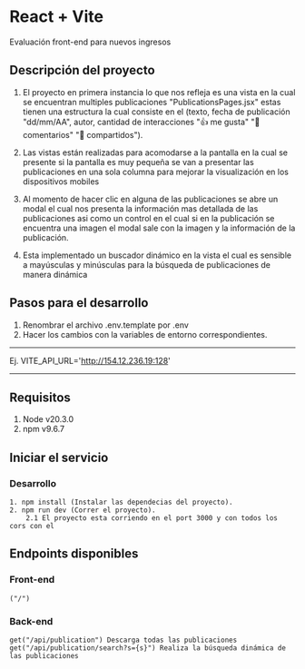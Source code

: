 # React + Vite
Evaluación front-end para nuevos ingresos

## Descripción del proyecto
1. El proyecto en primera instancia lo que nos refleja es una vista en la cual se encuentran multiples publicaciones "PublicationsPages.jsx" estas tienen una 
estructura la cual consiste en el (texto, fecha de publicación "dd/mm/AA", autor, cantidad de interacciones "👍 me gusta" "💬 comentarios" "🔄 compartidos").

2. Las vistas están realizadas para acomodarse a la pantalla en la cual se presente si la pantalla es muy pequeña se van a presentar las publicaciones en 
una sola columna para mejorar la visualización en los dispositivos mobiles

3. Al momento de hacer clic en alguna de las publicaciones se abre un modal el cual nos presenta la información mas detallada de las publicaciones asi como
un control en el cual si en la publicación se encuentra una imagen el modal sale con la imagen y la información de la publicación.

4. Esta implementado un buscador dinámico en la vista el cual es sensible a mayúsculas y minúsculas para la búsqueda de publicaciones de manera dinámica



## Pasos para el desarrollo
1. Renombrar el archivo .env.template por .env 
2. Hacer los cambios con la variables de entorno correspondientes.

---------------------------------------------------------

Ej. 
VITE_API_URL='http://154.12.236.19:128'

---------------------------------------------------------

## Requisitos
1. Node v20.3.0
2. npm v9.6.7

## Iniciar el servicio
### Desarrollo
    1. npm install (Instalar las dependecias del proyecto). 
    2. npm run dev (Correr el proyecto).
        2.1 El proyecto esta corriendo en el port 3000 y con todos los cors con el  


## Endpoints disponibles
### Front-end
    ("/")
### Back-end
    get("/api/publication") Descarga todas las publicaciones
    get("/api/publication/search?s={s}") Realiza la búsqueda dinámica de las publicaciones